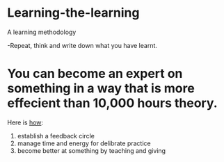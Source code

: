 # Learning-the-learning
A learning methodology

-Repeat, think and write down what you have learnt. 

# You can become an expert on something in a way that is more effecient than 10,000 hours theory. 

Here is [how](https://www.makeuseof.com/tag/10000-hour-rule-wrong-really-master-skill/):

1. establish a feedback circle
2. manage time and energy for delibrate practice
3. become better at something by teaching and giving


